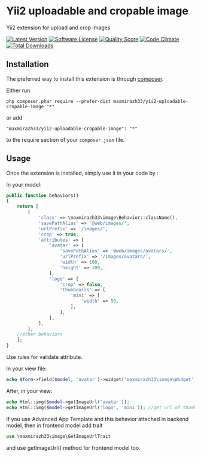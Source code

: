 Yii2 uploadable and cropable image
==================================
Yii2 extension for upload and crop images

[![Latest Version](https://img.shields.io/github/release/maxmirazh33/yii2-uploadable-cropable-image.svg?style=flat-square)](https://github.com/maxmirazh33/yii2-uploadable-cropable-image/releases)
[![Software License](https://img.shields.io/badge/license-MIT-blue.svg?style=flat-square)](https://github.com/maxmirazh33/yii2-uploadable-cropable-image/blob/master/LICENSE.md)
[![Quality Score](https://img.shields.io/scrutinizer/g/maxmirazh33/yii2-uploadable-cropable-image.svg?style=flat-square)](https://scrutinizer-ci.com/g/maxmirazh33/yii2-uploadable-cropable-image)
[![Code Climate](https://img.shields.io/codeclimate/github/maxmirazh33/yii2-uploadable-cropable-image.svg?style=flat-square)](https://codeclimate.com/github/maxmirazh33/yii2-uploadable-cropable-image)
[![Total Downloads](https://img.shields.io/packagist/dt/maxmirazh33/yii2-uploadable-cropable-image.svg?style=flat-square)](https://packagist.org/packages/maxmirazh33/yii2-uploadable-cropable-image)

Installation
------------

The preferred way to install this extension is through [composer](http://getcomposer.org/download/).

Either run

```
php composer.phar require --prefer-dist maxmirazh33/yii2-uploadable-cropable-image "*"
```

or add

```
"maxmirazh33/yii2-uploadable-cropable-image": "*"
```

to the require section of your `composer.json` file.


Usage
-----

Once the extension is installed, simply use it in your code by  :

In your model:
```php
public function behaviors()
{
    return [
        [
            'class' => \maxmirazh33\image\Behavior::className(),
            'savePathAlias' => '@web/images/',
            'urlPrefix' => '/images/',
            'crop' => true,
            'attributes' => [
                'avatar' => [
                    'savePathAlias' => '@web/images/avatars/',
                    'urlPrefix' => '/images/avatars/',
                    'width' => 100,
                    'height' => 100,
                ],
                'logo' => [
                    'crop' => false,
                    'thumbnails' => [
                        'mini' => [
                            'width' => 50,
                        ],
                    ],
                ],
            ],
        ],
    //other behaviors
    ];
}
```
Use rules for validate attribute.

In your view file:
```php
echo $form->field($model, 'avatar')->widget('maxmirazh33\image\Widget');
```

After, in your view:
```php
echo Html::img($model->getImageUrl('avatar'));
echo Html::img($model->getImageUrl('logo', 'mini')); //get url of thumbnail named 'mini' for 'logo' attribute
```

If you use Advanced App Template and this behavior attached in backend model, then in frontend model add trait
```php
use \maxmirazh33\image\GetImageUrlTrait
```
and use getImageUrl() method for frontend model too.
